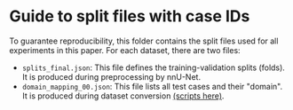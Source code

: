 # Guide to split files with case IDs

To guarantee reproducibility, this folder contains the split files used for all experiments in this paper. For each dataset, there are two files:

- `splits_final.json`: This file defines the training-validation splits (folds). It is produced during preprocessing by nnU-Net.
- `domain_mapping_00.json`: This file lists all test cases and their "domain". It is produced during dataset conversion [(scripts here)](../src/segmentation_failures/data/dataset_conversion/).
